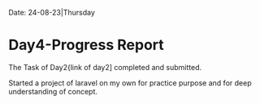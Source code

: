 Date: 24-08-23|Thursday

# Day4-Progress Report
The Task of Day2{link of day2] completed and submitted.

Started a project of laravel on my own for practice purpose and for deep understanding of concept.


